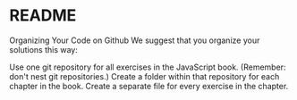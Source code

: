 # README #

Organizing Your Code on Github
We suggest that you organize your solutions this way:

Use one git repository for all exercises in the JavaScript book. (Remember: don't nest git repositories.)
Create a folder within that repository for each chapter in the book.
Create a separate file for every exercise in the chapter.
